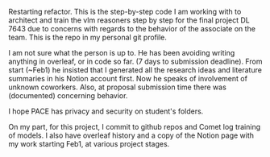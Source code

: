 Restarting refactor. This is the step-by-step code I am working with to architect and train the vlm reasoners step by step for the final project DL 7643 due to concerns with regards to the behavior of the associate on the team. This is the repo in my personal git profile.

I am not sure what the person is up to. He has been avoiding writing anything in overleaf, or in code so far. (7 days to submission deadline). From start (~Feb1) he insisted that I generated all the research ideas and literature summaries in his Notion account first. Now he speaks of involvement of unknown coworkers. Also, at proposal submission time there was (documented) concerning behavior.

I hope PACE has privacy and security on student's folders. 

On my part, for this project, I commit to github repos and Comet log training of models. I also have overleaf history and a copy of the Notion page with my work starting Feb1, at various project stages.
